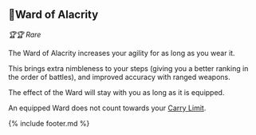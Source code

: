 ## 🔮Ward of Alacrity

_🏆🏆 Rare_ 

The Ward of Alacrity increases your agility for as long as you wear it.

This brings extra nimbleness to your steps (giving you a better ranking in the order of battles), 
and improved accuracy with ranged weapons.

The effect of the Ward will stay with you as long as it is equipped.

An equipped Ward does not count towards your [Carry Limit](../carry_limit.md). 

{% include footer.md %}
